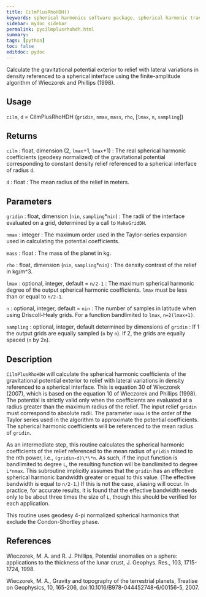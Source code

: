 ```yaml
---
title: CilmPlusRhoHDH()
keywords: spherical harmonics software package, spherical harmonic transform, legendre functions, multitaper spectral analysis, fortran, Python, gravity, magnetic field
sidebar: mydoc_sidebar
permalink: pycilmplusrhohdh.html
summary:
tags: [python]
toc: false
editdoc: pydoc
---
```


Calculate the gravitational potential exterior to relief with lateral variations in density referenced to a spherical interface using the finite-amplitude algorithm of Wieczorek and Phillips (1998).

## Usage

`cilm`, `d` = CilmPlusRhoHDH (`gridin`, `nmax`, `mass`, `rho`, [`lmax`, `n`, `sampling`])

## Returns

`cilm` : float, dimension (2, `lmax`+1, `lmax`+1)
:   The real spherical harmonic coefficients (geodesy normalized) of the gravitational potential corresponding to constant density relief referenced to a spherical interface of radius `d`.

`d` : float
:   The mean radius of the relief in meters.

## Parameters

`gridin` : float, dimension (`nin`, `sampling`\*`nin`)
:   The radii of the interface evaluated on a grid, determined by a call to `MakeGridDH`.

`nmax` : integer
:   The maximum order used in the Taylor-series expansion used in calculating the potential coefficients.

`mass` : float
:   The mass of the planet in kg.

`rho` : float, dimension (`nin`, `sampling`\*`nin`)
:   The density contrast of the relief in kg/m^3.

`lmax` : optional, integer, default = `n/2-1`
:   The maximum spherical harmonic degree of the output spherical harmonic coefficients. `lmax` must be less than or equal to `n/2-1`. 

`n` : optional, integer, default = `nin`
:   The number of samples in latitude when using Driscoll-Healy grids. For a function bandlimited to `lmax`, `n=2(lmax+1)`.

`sampling` : optional, integer, default determined by dimensions of `gridin`
:   If 1 the output grids are equally sampled (`n` by `n`). If 2, the grids are equally spaced (`n` by 2`n`).

## Description

`CilmPlusRhoHDH` will calculate the spherical harmonic coefficients of the gravitational potential exterior to relief with lateral variations in density referenced to a spherical interface. This is equation 30 of Wieczorek (2007), which is based on the equation 10 of Wieczorek and Phillips (1998). The potential is strictly valid only when the coefficients are evaluated at a radius greater than the maximum radius of the relief. The input relief `gridin` must correspond to absolute radii. The parameter `nmax` is the order of the Taylor series used in the algorithm to approximate the potential coefficients. The spherical harmonic coefficients will be referenced to the mean radius of `gridin`.

As an intermediate step, this routine calculates the spherical harmonic coefficients of the relief referenced to the mean radius of `gridin` raised to the nth power, i.e., `(gridin-d)\*\*n`. As such, if the input function is bandlimited to degree `L`, the resulting function will be bandlimited to degree `L*nmax`. This subroutine implicitly assumes that the `gridin` has an effective spherical harmonic bandwidth greater or equal to this value. (The effective bandwidth is equal to `n/2-1`.) If this is not the case, aliasing will occur. In practice, for accurate results, it is found that the effective bandwidth needs only to be about three times the size of `L`, though this should be verified for each application.

This routine uses geodesy 4-pi normalized spherical harmonics that exclude the Condon-Shortley phase.

## References

Wieczorek, M. A. and R. J. Phillips, Potential anomalies on a sphere: applications to the thickness of the lunar crust, J. Geophys. Res., 103, 1715-1724, 1998.

Wieczorek, M. A., Gravity and topography of the terrestrial planets, Treatise on Geophysics, 10, 165-206, doi:10.1016/B978-044452748-6/00156-5, 2007.
